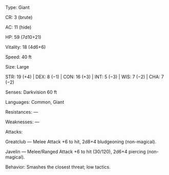 Type: Giant

CR: 3 (brute)

AC: 11 (hide)

HP: 59 (7d10+21)

Vitality: 18 (4d6+6)

Speed: 40 ft

Size: Large

STR: 19 (+4) | DEX: 8 (−1) | CON: 16 (+3) | INT: 5 (−3) | WIS: 7 (−2) | CHA: 7 (−2)

Senses: Darkvision 60 ft

Languages: Common, Giant

Resistances: —

Weaknesses: —

Attacks:

Greatclub — Melee Attack +6 to hit, 2d8+4 bludgeoning (non-magical).

Javelin — Melee/Ranged Attack +6 to hit (30/120), 2d6+4 piercing (non-magical).

Behavior: Smashes the closest threat; low tactics.